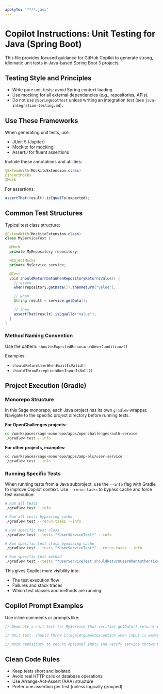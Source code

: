 ```yaml
---
applyTo: '**/*.java'
---
```


# Copilot Instructions: Unit Testing for Java (Spring Boot)

This file provides focused guidance for GitHub Copilot to generate strong, idiomatic unit tests in Java-based Spring Boot 3 projects.

## Testing Style and Principles

- Write pure unit tests: avoid Spring context loading.
- Use mocking for all external dependencies (e.g., repositories, APIs).
- Do not use `@SpringBootTest` unless writing an integration test (see `java-integration-testing.md`).

## Use These Frameworks

When generating unit tests, use:

- JUnit 5 (Jupiter)
- Mockito for mocking
- AssertJ for fluent assertions

Include these annotations and utilities:

```java
@ExtendWith(MockitoExtension.class)
@InjectMocks
@Mock
```

For assertions:

```java
assertThat(result).isEqualTo(expected);
```

## Common Test Structures

Typical test class structure:

```java
@ExtendWith(MockitoExtension.class)
class MyServiceTest {

  @Mock
  private MyRepository repository;

  @InjectMocks
  private MyService service;

  @Test
  void shouldReturnDataWhenRepositoryReturnsValue() {
    // given
    when(repository.getData()).thenReturn("value");

    // when
    String result = service.getData();

    // then
    assertThat(result).isEqualTo("value");
  }
}

```

### Method Naming Convention

Use the pattern: `should<ExpectedBehavior>When<Condition>()`

Examples:

- `shouldReturnUserWhenEmailIsValid()`
- `shouldThrowExceptionWhenInputIsNull()`

## Project Execution (Gradle)

### Monorepo Structure

In this Sage monorepo, each Java project has its own `gradlew` wrapper. Navigate to the specific project directory before running tests.

**For OpenChallenges projects:**

```bash
cd /workspaces/sage-monorepo/apps/openchallenges/auth-service
./gradlew test --info
```

**For other projects, examples:**

```bash
cd /workspaces/sage-monorepo/apps/amp-als/user-service
./gradlew test --info
```

### Running Specific Tests

When running tests from a Java subproject, use the `--info` flag with Gradle to improve Copilot context. Use `--rerun-tasks` to bypass cache and force test execution:

```bash
# Run all tests
./gradlew test --info

# Run all tests bypassing cache
./gradlew test --rerun-tasks --info

# Run specific test class
./gradlew test --tests "*UserServiceTest*" --info

# Run specific test class bypassing cache
./gradlew test --tests "*UserServiceTest*" --rerun-tasks --info

# Run specific test method
./gradlew test --tests "*UserServiceTest.shouldReturnUserWhenAuthenticationIsSuccessful*" --info
```

This gives Copilot more visibility into:

- The test execution flow
- Failures and stack traces
- Which test classes and methods are running

## Copilot Prompt Examples

Use inline comments or prompts like:

```java
// Generate a unit test for MyService that verifies getData() returns expected value when repository provides it

```

```java
// Unit test: should throw IllegalArgumentException when input is empty

```

```java
// Mock repository to return optional empty and verify service throws NotFoundException

```

## Clean Code Rules

- Keep tests short and isolated
- Avoid real HTTP calls or database operations
- Use Arrange-Act-Assert (AAA) structure
- Prefer one assertion per test (unless logically grouped)
